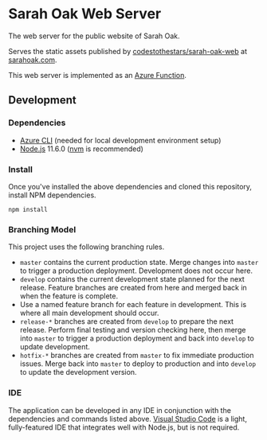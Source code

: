 # Sarah Oak Web Server
The web server for the public website of Sarah Oak.

Serves the static assets published by [codestothestars/sarah-oak-web](https://github.com/codestothestars/sarah-oak-web) at [sarahoak.com](http://sarahoak.com).

This web server is implemented as an [Azure Function](https://azure.microsoft.com/en-us/services/functions).

## Development
### Dependencies
* [Azure CLI](https://docs.microsoft.com/en-us/cli/azure/install-azure-cli?view=azure-cli-latest) (needed for local development environment setup)
* [Node.js](https://nodejs.org) 11.6.0 ([nvm](https://github.com/creationix/nvm) is recommended)

### Install
Once you've installed the above dependencies and cloned this repository, install NPM dependencies.

```shell
npm install
```

### Branching Model
This project uses the following branching rules.
* `master` contains the current production state. Merge changes into `master` to trigger a production deployment. Development does not occur here.
* `develop` contains the current development state planned for the next release. Feature branches are created from here and merged back in when the feature is complete.
* Use a named feature branch for each feature in development. This is where all main development should occur.
* `release-*` branches are created from `develop` to prepare the next release. Perform final testing and version checking here, then merge into `master` to trigger a production deployment and back into `develop` to update development.
* `hotfix-*` branches are created from `master` to fix immediate production issues. Merge back into `master` to deploy to production and into `develop` to update the development version.

### IDE
The application can be developed in any IDE in conjunction with the dependencies and commands listed above. [Visual Studio Code](https://code.visualstudio.com) is a light, fully-featured IDE that integrates well with Node.js, but is not required.
